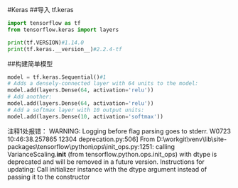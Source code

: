 #Keras
##导入 tf.keras
```python
import tensorflow as tf
from tensorflow.keras import layers

print(tf.VERSION)#1.14.0
print(tf.keras.__version__)#2.2.4-tf
```
##构建简单模型
```python
model = tf.keras.Sequential()#1
# Adds a densely-connected layer with 64 units to the model:
model.add(layers.Dense(64, activation='relu'))
# Add another:
model.add(layers.Dense(64, activation='relu'))
# Add a softmax layer with 10 output units:
model.add(layers.Dense(10, activation='softmax'))
```
注释1处报错：
WARNING: Logging before flag parsing goes to stderr.
W0723 10:46:38.257865 12304 deprecation.py:506] From D:\workgit\venv\lib\site-packages\tensorflow\python\ops\init_ops.py:1251: calling VarianceScaling.__init__ (from tensorflow.python.ops.init_ops) with dtype is deprecated and will be removed in a future version.
Instructions for updating:
Call initializer instance with the dtype argument instead of passing it to the constructor